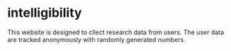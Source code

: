# intelligibility
This website is designed to cllect research data from users. The user data are tracked anonymously with randomly generated numbers.